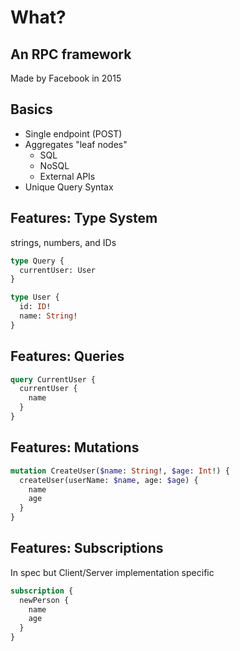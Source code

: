 # What?

## An RPC framework

Made by Facebook in 2015

## Basics

- Single endpoint (POST)
- Aggregates "leaf nodes"
    - SQL
    - NoSQL
    - External APIs
- Unique Query Syntax

## Features: Type System

strings, numbers, and IDs

```graphql
type Query {
  currentUser: User
}

type User {
  id: ID!
  name: String!
}
```

## Features: Queries

```graphql
query CurrentUser {
  currentUser {
    name
  }
}
```

## Features: Mutations

```graphql
mutation CreateUser($name: String!, $age: Int!) {
  createUser(userName: $name, age: $age) {
    name
    age
  }
}
```

## Features: Subscriptions

In spec but Client/Server implementation specific

```graphql
subscription {
  newPerson {
    name
    age
  }
}
```

